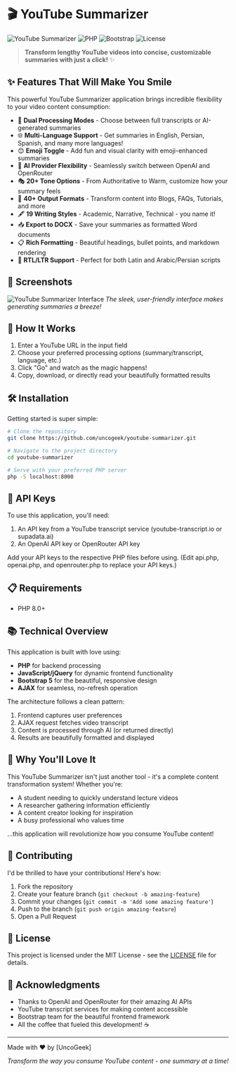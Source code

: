 # 🎬 YouTube Summarizer

![YouTube Summarizer](https://img.shields.io/badge/Version-1.0-brightgreen) ![PHP](https://img.shields.io/badge/PHP-8.0+-blueviolet) ![Bootstrap](https://img.shields.io/badge/Bootstrap-5.3-blue) ![License](https://img.shields.io/badge/License-MIT-orange)

> **Transform lengthy YouTube videos into concise, customizable summaries with just a click!** ✨

## ✨ Features That Will Make You Smile

This powerful YouTube Summarizer application brings incredible flexibility to your video content consumption:

- 🎯 **Dual Processing Modes** - Choose between full transcripts or AI-generated summaries
- 🌐 **Multi-Language Support** - Get summaries in English, Persian, Spanish, and many more languages!
- 😊 **Emoji Toggle** - Add fun and visual clarity with emoji-enhanced summaries
- 🤖 **AI Provider Flexibility** - Seamlessly switch between OpenAI and OpenRouter
- 🎭 **20+ Tone Options** - From Authoritative to Warm, customize how your summary feels
- 📝 **40+ Output Formats** - Transform content into Blogs, FAQs, Tutorials, and more
- 🖋️ **19 Writing Styles** - Academic, Narrative, Technical - you name it!
- 📥 **Export to DOCX** - Save your summaries as formatted Word documents
- 📋 **Rich Formatting** - Beautiful headings, bullet points, and markdown rendering
- 🔀 **RTL/LTR Support** - Perfect for both Latin and Arabic/Persian scripts

## 📸 Screenshots

![YouTube Summarizer Interface](screenshots/interface.png)
*The sleek, user-friendly interface makes generating summaries a breeze!*

## 🚀 How It Works

1. Enter a YouTube URL in the input field
2. Choose your preferred processing options (summary/transcript, language, etc.)
3. Click "Go" and watch as the magic happens!
4. Copy, download, or directly read your beautifully formatted results

## 🛠️ Installation

Getting started is super simple:

```bash
# Clone the repository
git clone https://github.com/uncogeek/youtube-summarizer.git

# Navigate to the project directory
cd youtube-summarizer

# Serve with your preferred PHP server
php -S localhost:8000
```


## 🔑 API Keys

To use this application, you'll need:

1. An API key from a YouTube transcript service (youtube-transcript.io or supadata.ai)
2. An OpenAI API key or OpenRouter API key

Add your API keys to the respective PHP files before using. (Edit api.php, openai.php, and openrouter.php to replace your API keys.)

## 📋 Requirements

- PHP 8.0+

## 📚 Technical Overview

This application is built with love using:

- **PHP** for backend processing
- **JavaScript/jQuery** for dynamic frontend functionality
- **Bootstrap 5** for the beautiful, responsive design
- **AJAX** for seamless, no-refresh operation

The architecture follows a clean pattern:
1. Frontend captures user preferences
2. AJAX request fetches video transcript
3. Content is processed through AI (or returned directly)
4. Results are beautifully formatted and displayed

## 💖 Why You'll Love It

This YouTube Summarizer isn't just another tool - it's a complete content transformation system! Whether you're:

- A student needing to quickly understand lecture videos
- A researcher gathering information efficiently
- A content creator looking for inspiration
- A busy professional who values time

...this application will revolutionize how you consume YouTube content!

## 🤝 Contributing

I'd be thrilled to have your contributions! Here's how:

1. Fork the repository
2. Create your feature branch (`git checkout -b amazing-feature`)
3. Commit your changes (`git commit -m 'Add some amazing feature'`)
4. Push to the branch (`git push origin amazing-feature`)
5. Open a Pull Request

## 📜 License

This project is licensed under the MIT License - see the [LICENSE](LICENSE) file for details.

## 🙏 Acknowledgments

- Thanks to OpenAI and OpenRouter for their amazing AI APIs
- YouTube transcript services for making content accessible
- Bootstrap team for the beautiful frontend framework
- All the coffee that fueled this development! ☕

---

Made with ❤️ by [UncoGeek]

*Transform the way you consume YouTube content - one summary at a time!*
